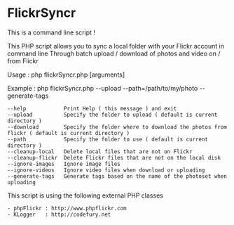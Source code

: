 FlickrSyncr
===========

This is a command line script !

This PHP script allows you to sync a local folder with your Flickr account in command line
Through batch upload / download of photos and video on / from Flickr

Usage   : php flickrSyncr.php [arguments]

Example : php flickrSyncr.php --upload --path=/path/to/my/photo --generate-tags

    --help            Print Help ( this message ) and exit
    --upload          Specify the folder to upload ( default is current directory )
    --download        Specify the folder where to download the photos from flickr ( default is current directory )
    --path            Specify the folder to use ( default is current directory )
    --cleanup-local   Delete local files that are not on Flickr
    --cleanup-flickr  Delete Flickr files that are not on the local disk
    --ignore-images   Ignore image files
    --ignore-videos   Ignore video files when download or uploading
    --generate-tags   Generate tags based on the name of the photoset when uploading


This script is using the following external PHP classes

    - phpFlickr : http://www.phpflickr.com
    - KLogger   : http://codefury.net
